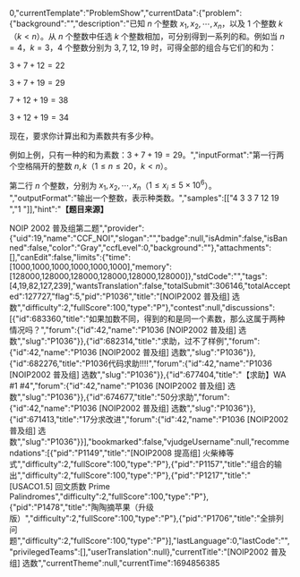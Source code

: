 0,"currentTemplate":"ProblemShow","currentData":{"problem":{"background":"","description":"已知 $n$ 个整数 $x_1,x_2,\cdots,x_n$，以及 $1$ 个整数 $k$（$k<n$）。从 $n$ 个整数中任选 $k$ 个整数相加，可分别得到一系列的和。例如当 $n=4$，$k=3$，$4$ 个整数分别为 $3,7,12,19$ 时，可得全部的组合与它们的和为：

$3+7+12=22$

$3+7+19=29$

$7+12+19=38$

$3+12+19=34$

现在，要求你计算出和为素数共有多少种。

例如上例，只有一种的和为素数：$3+7+19=29$。","inputFormat":"第一行两个空格隔开的整数 $n,k$（$1 \le n \le 20$，$k<n$）。

第二行 $n$ 个整数，分别为 $x_1,x_2,\cdots,x_n$（$1 \le x_i \le 5\times 10^6$）。
","outputFormat":"输出一个整数，表示种类数。","samples":[["4 3
3 7 12 19
","1
"]],"hint":"**【题目来源】**

NOIP 2002 普及组第二题","provider":{"uid":19,"name":"CCF_NOI","slogan":"","badge":null,"isAdmin":false,"isBanned":false,"color":"Gray","ccfLevel":0,"background":""},"attachments":[],"canEdit":false,"limits":{"time":[1000,1000,1000,1000,1000,1000],"memory":[128000,128000,128000,128000,128000,128000]},"stdCode":"","tags":[4,19,82,127,239],"wantsTranslation":false,"totalSubmit":306146,"totalAccepted":127727,"flag":5,"pid":"P1036","title":"[NOIP2002 普及组] 选数","difficulty":2,"fullScore":100,"type":"P"},"contest":null,"discussions":[{"id":683360,"title":"如果加数不同，得到的和是同一个素数，那么这属于两种情况吗？","forum":{"id":42,"name":"P1036 [NOIP2002 普及组] 选数","slug":"P1036"}},{"id":682314,"title":"求助，过不了样例","forum":{"id":42,"name":"P1036 [NOIP2002 普及组] 选数","slug":"P1036"}},{"id":682276,"title":"P1036代码求助!!!!","forum":{"id":42,"name":"P1036 [NOIP2002 普及组] 选数","slug":"P1036"}},{"id":677404,"title":"【求助】WA #1 #4","forum":{"id":42,"name":"P1036 [NOIP2002 普及组] 选数","slug":"P1036"}},{"id":674677,"title":"50分求助","forum":{"id":42,"name":"P1036 [NOIP2002 普及组] 选数","slug":"P1036"}},{"id":671413,"title":"17分求改进","forum":{"id":42,"name":"P1036 [NOIP2002 普及组] 选数","slug":"P1036"}}],"bookmarked":false,"vjudgeUsername":null,"recommendations":[{"pid":"P1149","title":"[NOIP2008 提高组] 火柴棒等式","difficulty":2,"fullScore":100,"type":"P"},{"pid":"P1157","title":"组合的输出","difficulty":2,"fullScore":100,"type":"P"},{"pid":"P1217","title":"[USACO1.5] 回文质数 Prime Palindromes","difficulty":2,"fullScore":100,"type":"P"},{"pid":"P1478","title":"陶陶摘苹果（升级版）","difficulty":2,"fullScore":100,"type":"P"},{"pid":"P1706","title":"全排列问题","difficulty":2,"fullScore":100,"type":"P"}],"lastLanguage":0,"lastCode":"","privilegedTeams":[],"userTranslation":null},"currentTitle":"[NOIP2002 普及组] 选数","currentTheme":null,"currentTime":1694856385